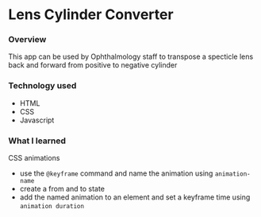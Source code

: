 # **Lens Cylinder Converter**

### **Overview**

This app can be used by Ophthalmology staff to transpose a specticle lens back and forward from positive to negative cylinder

### **Technology used**

* HTML
* CSS
* Javascript

### **What I learned**
CSS animations  
* use the `@keyframe` command and name the animation using `animation-name`
* create a from and to state
* add the named animation to an element and set a keyframe time using `animation duration`